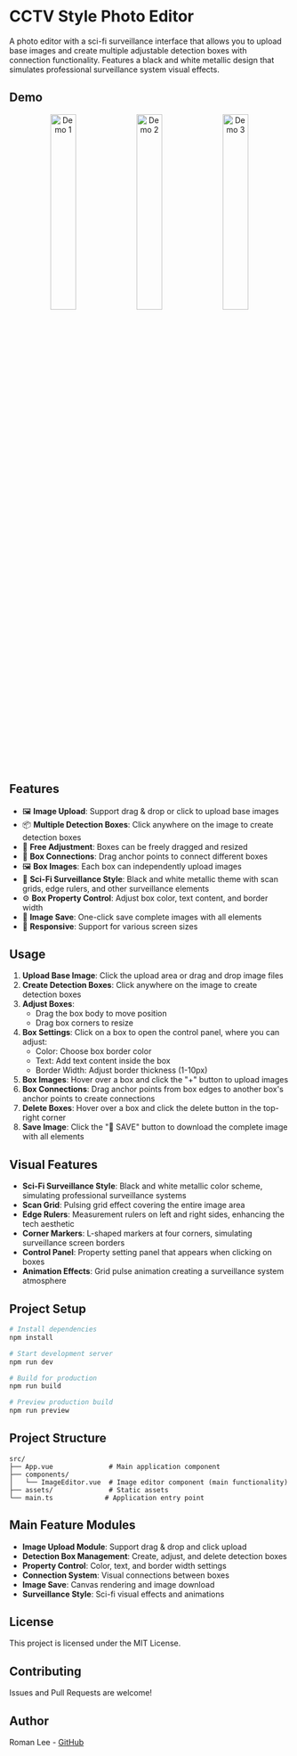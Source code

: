 # CCTV Style Photo Editor

A photo editor with a sci-fi surveillance interface that allows you to upload base images and create multiple adjustable detection boxes with connection functionality. Features a black and white metallic design that simulates professional surveillance system visual effects.

## Demo

<div align="center">
  <img src="public/demo1.png" width="30%" alt="Demo 1" />
  <img src="public/demo2.png" width="30%" alt="Demo 2" />
  <img src="public/demo3.png" width="30%" alt="Demo 3" />
</div>

## Features

- 🖼️ **Image Upload**: Support drag & drop or click to upload base images
- 📦 **Multiple Detection Boxes**: Click anywhere on the image to create detection boxes
- 🔧 **Free Adjustment**: Boxes can be freely dragged and resized
- 🔗 **Box Connections**: Drag anchor points to connect different boxes
- 🖼️ **Box Images**: Each box can independently upload images
- 🎨 **Sci-Fi Surveillance Style**: Black and white metallic theme with scan grids, edge rulers, and other surveillance elements
- ⚙️ **Box Property Control**: Adjust box color, text content, and border width
- 💾 **Image Save**: One-click save complete images with all elements
- 📱 **Responsive**: Support for various screen sizes

## Usage

1. **Upload Base Image**: Click the upload area or drag and drop image files
2. **Create Detection Boxes**: Click anywhere on the image to create detection boxes
3. **Adjust Boxes**: 
   - Drag the box body to move position
   - Drag box corners to resize
4. **Box Settings**: Click on a box to open the control panel, where you can adjust:
   - Color: Choose box border color
   - Text: Add text content inside the box
   - Border Width: Adjust border thickness (1-10px)
5. **Box Images**: Hover over a box and click the "+" button to upload images
6. **Box Connections**: Drag anchor points from box edges to another box's anchor points to create connections
7. **Delete Boxes**: Hover over a box and click the delete button in the top-right corner
8. **Save Image**: Click the "💾 SAVE" button to download the complete image with all elements

## Visual Features

- **Sci-Fi Surveillance Style**: Black and white metallic color scheme, simulating professional surveillance systems
- **Scan Grid**: Pulsing grid effect covering the entire image area
- **Edge Rulers**: Measurement rulers on left and right sides, enhancing the tech aesthetic
- **Corner Markers**: L-shaped markers at four corners, simulating surveillance screen borders
- **Control Panel**: Property setting panel that appears when clicking on boxes
- **Animation Effects**: Grid pulse animation creating a surveillance system atmosphere


## Project Setup

```bash
# Install dependencies
npm install

# Start development server
npm run dev

# Build for production
npm run build

# Preview production build
npm run preview
```

## Project Structure

```
src/
├── App.vue              # Main application component
├── components/
│   └── ImageEditor.vue  # Image editor component (main functionality)
├── assets/              # Static assets
└── main.ts             # Application entry point
```

## Main Feature Modules

- **Image Upload Module**: Support drag & drop and click upload
- **Detection Box Management**: Create, adjust, and delete detection boxes
- **Property Control**: Color, text, and border width settings
- **Connection System**: Visual connections between boxes
- **Image Save**: Canvas rendering and image download
- **Surveillance Style**: Sci-fi visual effects and animations

## License

This project is licensed under the MIT License.

## Contributing

Issues and Pull Requests are welcome!

## Author

Roman Lee - [GitHub](https://github.com/romanlee821116)
